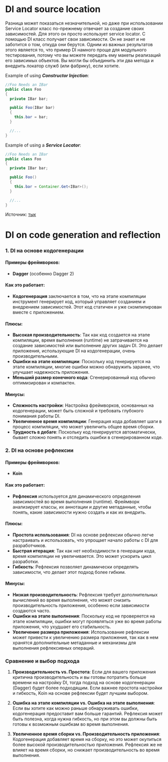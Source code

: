 # DI and source location

Разница может показаться незначительной, но даже при использовании Service Locator класс по-прежнему отвечает за создание своих зависимостей. Для этого он просто использует service locator. С помощью DI класс получает свои зависимости. Он не знает и не заботится о том, откуда они берутся. Одним из важных результатов этого является то, что пример DI намного проще для модульного тестирования, потому что вы можете передать ему макеты реализаций его зависимых объектов. Вы могли бы объединить эти два метода и внедрить локатор служб (или фабрику), если хотите.

Example of using _**Constructor Injection**_:

```Java
//Foo Needs an IBar
public class Foo
{
  private IBar bar;

  public Foo(IBar bar)
  {
    this.bar = bar;
  }

  //...
}
```

Example of using a _**Service Locator**_:

```Java
//Foo Needs an IBar
public class Foo
{
  private IBar bar;

  public Foo()
  {
    this.bar = Container.Get<IBar>();
  }

  //...
}
```

Источник: [тык](https://stackoverflow.com/questions/1557781/whats-the-difference-between-the-dependency-injection-and-service-locator-patte)

# DI on code generation and reflection

### 1. DI на основе кодогенерации

#### Примеры фреймворков:
- **Dagger** (особенно Dagger 2)

#### Как это работает:
- **Кодогенерация** заключается в том, что на этапе компиляции инструмент генерирует код, который управляет созданием и внедрением зависимостей. Этот код статичен и уже скомпилирован вместе с приложением.

#### Плюсы:
- **Высокая производительность**: Так как код создается на этапе компиляции, время выполнения (runtime) не затрачивается на создание зависимостей или выполнение других задач DI. Это делает приложения, использующие DI на кодогенерации, очень производительными.
- **Ошибки на этапе компиляции**: Поскольку код генерируется на этапе компиляции, многие ошибки можно обнаружить заранее, что улучшает надежность приложения.
- **Меньший размер конечного кода**: Сгенерированный код обычно оптимизирован и компактен.

#### Минусы:
- **Сложность настройки**: Настройка фреймворков, основанных на кодогенерации, может быть сложной и требовать глубокого понимания работы DI.
- **Увеличенное время компиляции**: Генерация кода добавляет шаги в процесс компиляции, что может увеличить общее время сборки.
- **Трудность в дебаге**: Поскольку код генерируется автоматически, бывает сложно понять и отследить ошибки в сгенерированном коде.

### 2. DI на основе рефлексии

#### Примеры фреймворков:
- **Koin**

#### Как это работает:
- **Рефлексия** используется для динамического определения зависимостей во время выполнения (runtime). Фреймворк анализирует классы, их аннотации и другие метаданные, чтобы понять, какие зависимости нужно создать и как их внедрить.

#### Плюсы:
- **Простота использования**: DI на основе рефлексии обычно легче настраивать и использовать, что упрощает начало работы с DI для разработчиков.
- **Быстрая итерация**: Так как нет необходимости в генерации кода, время компиляции не увеличивается. Это может ускорить цикл разработки.
- **Гибкость**: Рефлексия позволяет динамически определять зависимости, что делает этот подход более гибким.

#### Минусы:
- **Низкая производительность**: Рефлексия требует дополнительных вычислений во время выполнения, что может снизить производительность приложения, особенно если зависимости создаются часто.
- **Ошибки на этапе выполнения**: Поскольку код не проверяется на этапе компиляции, ошибки могут проявляться уже во время работы приложения, что ухудшает его стабильность.
- **Увеличение размера приложения**: Использование рефлексии может привести к увеличению размера приложения, так как в нем хранятся дополнительные метаданные и механизмы для выполнения рефлексивных операций.

### Сравнение и выбор подхода

1. **Производительность vs. Простота**: Если для вашего приложения критична производительность и вы готовы потратить больше времени на настройку DI, тогда подход на основе кодогенерации (Dagger) будет более подходящим. Если важнее простота настройки и гибкость, Koin на основе рефлексии будет лучшим выбором.

2. **Ошибка на этапе компиляции vs. Ошибка на этапе выполнения**: Если вы хотите как можно раньше обнаруживать ошибки, кодогенерация предоставит вам больше гарантий. Рефлексия может быть полезна, когда нужна гибкость, но при этом вы должны быть готовы к возможным ошибкам во время выполнения.

3. **Увеличенное время сборки vs. Производительность приложения**: Кодогенерация добавляет время на сборку, но это может окупиться более высокой производительностью приложения. Рефлексия же не влияет на время сборки, но снижает производительность во время выполнения.